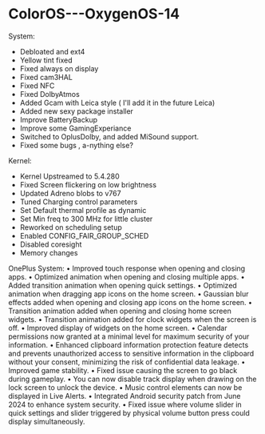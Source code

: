 # ColorOS---OxygenOS-14

System:

- Debloated and ext4
- Yellow tint fixed
- Fixed always on display
- Fixed cam3HAL
- Fixed NFC
- Fixed DolbyAtmos
- Added Gcam with Leica style ( I'll add it in the future Leica)
- Added new sexy package installer 
- Improve BatteryBackup
- Improve some GamingExperiance
- Switched to OplusDolby, and added MiSound support.
- Fixed some bugs , a-nything else?


Kernel:

- Kernel Upstreamed to 5.4.280
- Fixed Screen flickering on low brightness
- Updated Adreno blobs to v767
- Tuned Charging control parameters
- Set Default thermal profile as dynamic
- Set Min freq to 300 MHz for little cluster
- Reworked on scheduling setup
- Enabled CONFIG_FAIR_GROUP_SCHED
- Disabled coresight
- Memory changes

OnePlus System:
• Improved touch response when opening and closing apps.
• Optimized animation when opening and closing multiple apps.
• Added transition animation when opening quick settings.
• Optimized animation when dragging app icons on the home screen.
• Gaussian blur effects added when opening and closing app icons on the home screen.
• Transition animation added when opening and closing home screen widgets.
• Transition animation added for clock widgets when the screen is off.
• Improved display of widgets on the home screen.
• Calendar permissions now granted at a minimal level for maximum security of your information.
• Enhanced clipboard information protection feature detects and prevents unauthorized access to sensitive information in the clipboard without your consent, minimizing the risk of confidential data leakage.
• Improved game stability.
• Fixed issue causing the screen to go black during gameplay.
• You can now disable track display when drawing on the lock screen to unlock the device.
• Music control elements can now be displayed in Live Alerts.
• Integrated Android security patch from June 2024 to enhance system security.
• Fixed issue where volume slider in quick settings and slider triggered by physical volume button press could display simultaneously.
